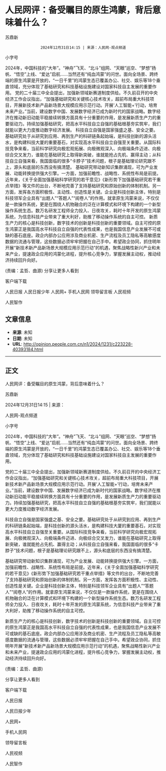 # 人民网评：备受瞩目的原生鸿蒙，背后意味着什么？

苏鼎新


					2024年12月31日14:15 | 来源：人民网-观点频道


小字号





2024年，中国科技的“大年”。“神舟”飞天、“北斗”组网、“天眼”巡空、“梦想”扬帆、“悟空”上线、“爱达”启航……当然还有“纯血鸿蒙”的问世。面向全场景、跨终端的原生鸿蒙是开放的，“一日千里”的鸿蒙生态已覆盖办公、社交、娱乐等18个垂直领域，充分体现了基础研究和科技基础设施建设对国家科技自主发展的重要作用。
党的二十届三中全会提出，加强新领域新赛道制度供给。不久前召开的中央经济工作会议指出，“加强基础研究和关键核心技术攻关，超前布局重大科技项目，开展新技术新产品新场景大规模应用示范行动。开展‘人工智能+’行动，培育未来产业。”当前，建设数字中国、发展数字经济已成为新时代的国家战略。数字经济在推动新旧动能平稳接续转换方面具有十分重要的作用，是发展新质生产力的重要驱动力。持续加强基础研究，把高水平科技自立自强的基础根基夯实筑牢，我们就能以更大力度推动数字经济发展。
科技自立自强是国家强盛之基、安全之要。基础研究处于从研究到应用、再到生产的科研链条起始端，是科技创新的源头活水，是构建科技大厦的重要基石，对实现高水平科技自立自强至关重要。从国际科技竞争来看，当前科学研究向极宏观拓展、向极微观深入、向极端条件迈进、向极综合交叉发力，谁能在基础研究上取得新突破，谁就能抢占先机、赢得主动；从科技自立自强来看，我国面临的很多“卡脖子”技术问题，根子是基础理论研究跟不上，源头和底层的东西没有搞清楚。
基础研究带动新知识集群涌现，可为产业发展、动能转换提供强大引擎。一方面，加强前瞻性、战略性、系统性布局是前提。近年来，《关于全面加强基础科学研究的若干意见》《新形势下加强基础研究若干重点举措》等文件的出台，不断地完善了支持基础研究和原始创新的体制机制。另一方面，发挥各方面积极性、主动性、创造性是关键。企业是科技创新主体，特别是科技领军企业具有“出题人”“答题人”“阅卷人”的作用。就拿原生鸿蒙来说，不仅仅是一款操作系统，更是在围绕人机物融合的泛在计算模式和环境下构建的一个新型操作系统生态。数万名研发工程师全力投入、日夜攻关，耗时十年开发的原生鸿蒙系统，为信息科技产业带来了重大利好，助推了移动操作系统的自主可控。
新质生产力的核心是科技创新，数字技术的创新是科技创新的重要领域。自主可控的原生鸿蒙正是我国高水平科技自立自强的代表性成果，也是我国信息产业发展不可或缺的基石底座。政企内部办公应用涉及商业机密、生产流程及员工隐私等高敏感度数据的流通与管理，这些数据必须牢牢把握在自己手中。希望政企协同，抓住明年开展“新技术新产品新场景大规模应用示范行动”的机遇，聚焦战略性新兴产业和未来产业，提速政企应用的鸿蒙化进程，提升核心竞争力，掌握发展主动权，推动经济持续回升向好。

(责编：孟哲、曲源)
分享让更多人看到  


客户端下载

人民日报
人民日报少年
人民网+
手机人民网
领导留言板
人民视频

人民智作

## 文章信息

- **来源**: 未知
- **日期**: 未知
- **URL**: http://opinion.people.com.cn/n1/2024/1231/c223228-40393184.html

---

## 正文

人民网评：备受瞩目的原生鸿蒙，背后意味着什么？

苏鼎新

2024年12月31日14:15 | 来源：

人民网-观点频道

小字号

2024年，中国科技的“大年”。“神舟”飞天、“北斗”组网、“天眼”巡空、“梦想”扬帆、“悟空”上线、“爱达”启航……当然还有“纯血鸿蒙”的问世。面向全场景、跨终端的原生鸿蒙是开放的，“一日千里”的鸿蒙生态已覆盖办公、社交、娱乐等18个垂直领域，充分体现了基础研究和科技基础设施建设对国家科技自主发展的重要作用。

党的二十届三中全会提出，加强新领域新赛道制度供给。不久前召开的中央经济工作会议指出，“加强基础研究和关键核心技术攻关，超前布局重大科技项目，开展新技术新产品新场景大规模应用示范行动。开展‘人工智能+’行动，培育未来产业。”当前，建设数字中国、发展数字经济已成为新时代的国家战略。数字经济在推动新旧动能平稳接续转换方面具有十分重要的作用，是发展新质生产力的重要驱动力。持续加强基础研究，把高水平科技自立自强的基础根基夯实筑牢，我们就能以更大力度推动数字经济发展。

科技自立自强是国家强盛之基、安全之要。基础研究处于从研究到应用、再到生产的科研链条起始端，是科技创新的源头活水，是构建科技大厦的重要基石，对实现高水平科技自立自强至关重要。从国际科技竞争来看，当前科学研究向极宏观拓展、向极微观深入、向极端条件迈进、向极综合交叉发力，谁能在基础研究上取得新突破，谁就能抢占先机、赢得主动；从科技自立自强来看，我国面临的很多“卡脖子”技术问题，根子是基础理论研究跟不上，源头和底层的东西没有搞清楚。

基础研究带动新知识集群涌现，可为产业发展、动能转换提供强大引擎。一方面，加强前瞻性、战略性、系统性布局是前提。近年来，《关于全面加强基础科学研究的若干意见》《新形势下加强基础研究若干重点举措》等文件的出台，不断地完善了支持基础研究和原始创新的体制机制。另一方面，发挥各方面积极性、主动性、创造性是关键。企业是科技创新主体，特别是科技领军企业具有“出题人”“答题人”“阅卷人”的作用。就拿原生鸿蒙来说，不仅仅是一款操作系统，更是在围绕人机物融合的泛在计算模式和环境下构建的一个新型操作系统生态。数万名研发工程师全力投入、日夜攻关，耗时十年开发的原生鸿蒙系统，为信息科技产业带来了重大利好，助推了移动操作系统的自主可控。

新质生产力的核心是科技创新，数字技术的创新是科技创新的重要领域。自主可控的原生鸿蒙正是我国高水平科技自立自强的代表性成果，也是我国信息产业发展不可或缺的基石底座。政企内部办公应用涉及商业机密、生产流程及员工隐私等高敏感度数据的流通与管理，这些数据必须牢牢把握在自己手中。希望政企协同，抓住明年开展“新技术新产品新场景大规模应用示范行动”的机遇，聚焦战略性新兴产业和未来产业，提速政企应用的鸿蒙化进程，提升核心竞争力，掌握发展主动权，推动经济持续回升向好。

(责编：孟哲、曲源)

分享让更多人看到

客户端下载

人民日报

人民日报少年

人民网+

手机人民网

领导留言板

人民视频

人民智作

